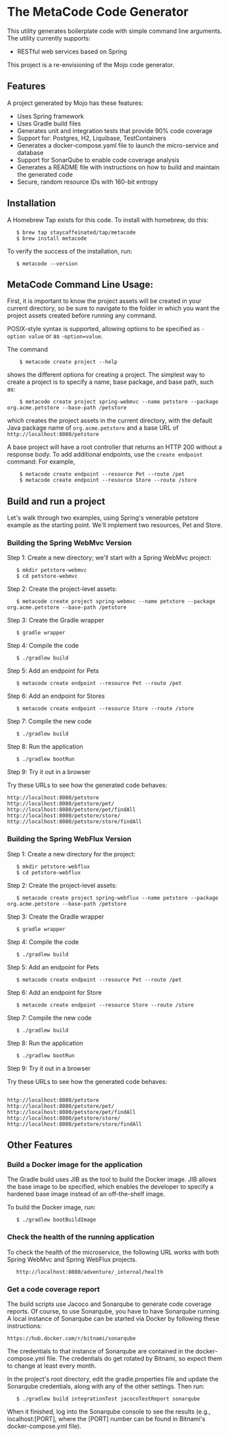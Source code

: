 # The MetaCode Code Generator

This utility generates boilerplate code with simple
command line arguments. The utility currently supports:

* RESTful web services based on Spring

This project is a re-envisioning of the Mojo code generator.

## Features

A project generated by Mojo has these features:

* Uses Spring framework
* Uses Gradle build files
* Generates unit and integration tests that provide 90% code coverage
* Support for: Postgres, H2, Liquibase, TestContainers
* Generates a docker-compose.yaml file to launch the micro-service and database
* Support for SonarQube to enable code coverage analysis
* Generates a README file with instructions on how to build and maintain the generated code
* Secure, random resource IDs with 160-bit entropy

## Installation

A Homebrew Tap exists for this code.  To install with homebrew, do this:

```[bash]
   $ brew tap staycaffeinated/tap/metacode
   $ brew install metacode
```
To verify the success of the installation, run:

```[bash]
   $ metacode --version
```

## MetaCode Command Line Usage:

First, it is important to know the project assets will be created in your current
directory, so be sure to navigate to the folder in which
you want the project assets created before running any command.

POSIX-style syntax is supported, allowing options to be specified as
```-option value``` or as ```-option=value```.

The command
```[bash]
    $ metacode create project --help
```

shows the different options for creating a project. The simplest way to
create a project is to specify a name, base package, and base path, such as:
    
```[bash]
    $ metacode create project spring-webmvc --name petstore --package org.acme.petstore --base-path /petstore
```

which creates the project assets in the current directory,
with the default Java package name of ```org.acme.petstore``` and
a base URL of ```http://localhost:8080/petstore```

A base project will have a root controller that returns an HTTP 200 without a response body.
To add additional endpoints, use the ```create endpoint``` command:
For example,

```[bash]
    $ metacode create endpoint --resource Pet --route /pet
    $ metacode create endpoint --resource Store --route /store
```

## Build and run a project

Let's walk through two examples, using Spring's venerable petstore example 
as the starting point.  We'll implement two resources, Pet and Store. 

### Building the Spring WebMvc Version

Step 1: Create a new directory; we'll start with a Spring WebMvc project:

```[bash]
   $ mkdir petstore-webmvc
   $ cd petstore-webmvc
```

Step 2: Create the project-level assets:

```[bash]
   $ metacode create project spring-webmvc --name petstore --package org.acme.petstore --base-path /petstore
```

Step 3: Create the Gradle wrapper

```[bash]
   $ gradle wrapper
```

Step 4: Compile the code

```[bash]
   $ ./gradlew build
```

Step 5: Add an endpoint for Pets

```[bash]
   $ metacode create endpoint --resource Pet --route /pet
```

Step 6: Add an endpoint for Stores

```[bash]
   $ metacode create endpoint --resource Store --route /store
```

Step 7: Compile the new code

```[bash]
   $ ./gradlew build
```

Step 8: Run the application

```[bash]
   $ ./gradlew bootRun
```

Step 9: Try it out in a browser

Try these URLs to see how the generated code behaves:
   
```http request
http://localhost:8080/petstore
http://localhost:8080/petstore/pet/
http://localhost:8080/petstore/pet/findAll
http://localhost:8080/petstore/store/
http://localhost:8080/petstore/store/findAll
```

### Building the Spring WebFlux Version

Step 1: Create a new directory for the project:

```[bash]
   $ mkdir petstore-webflux
   $ cd petstore-webflux
```

Step 2: Create the project-level assets:

```[bash]
   $ metacode create project spring-webflux --name petstore --package org.acme.petstore --base-path /petstore
```

Step 3: Create the Gradle wrapper

```[bash]
   $ gradle wrapper
```

Step 4: Compile the code

```[bash]
   $ ./gradlew build
```

Step 5: Add an endpoint for Pets

```[bash]
   $ metacode create endpoint --resource Pet --route /pet
```

Step 6: Add an endpoint for Store

```[bash]
   $ metacode create endpoint --resource Store --route /store
```

Step 7: Compile the new code

```[bash]
   $ ./gradlew build
```

Step 8: Run the application

```[bash]
   $ ./gradlew bootRun
```

Step 9: Try it out in a browser

Try these URLs to see how the generated code behaves:

```http request

http://localhost:8080/petstore
http://localhost:8080/petstore/pet/
http://localhost:8080/petstore/pet/findAll
http://localhost:8080/petstore/store/
http://localhost:8080/petstore/store/findAll

```
          
## Other Features

### Build a Docker image for the application

The Gradle build uses JIB as the tool to build
the Docker image.  JIB allows the base image
to be specified, which enables the developer to
specify a hardened base image instead of an
off-the-shelf image. 

To build the Docker image, run:

```[bash]
   $ ./gradlew bootBuildImage
```
   
### Check the health of the running application

To check the health of the microservice, the following URL works
with both Spring WebMvc and Spring WebFlux projects.

```[http request]
   http://localhost:8080/adventure/_internal/health
```

### Get a code coverage report

The build scripts use Jacoco and Sonarqube
to generate code coverage reports. Of course,
to use Sonarqube, you have to have Sonarqube
running.  A local instance of Sonarqube can be
started via Docker by following these instructions:

```http request
https://hub.docker.com/r/bitnami/sonarqube
```
The credentials to that instance of Sonarqube
are contained in the docker-compose.yml file.
The credentials do get rotated by Bitnami, so
expect them to change at least every month.

In the project's root directory, edit the
gradle.properties file and update the
Sonarqube credentials, along with any of
the other settings. Then run:

```[bash]
   $ ./gradlew build integrationTest jacocoTestReport sonarqube
```

When it finished, log into the Sonarqube
console to see the results (e.g., localhost:[PORT],
where the [PORT] number can be found in Bitnami's
docker-compose.yml file). 


